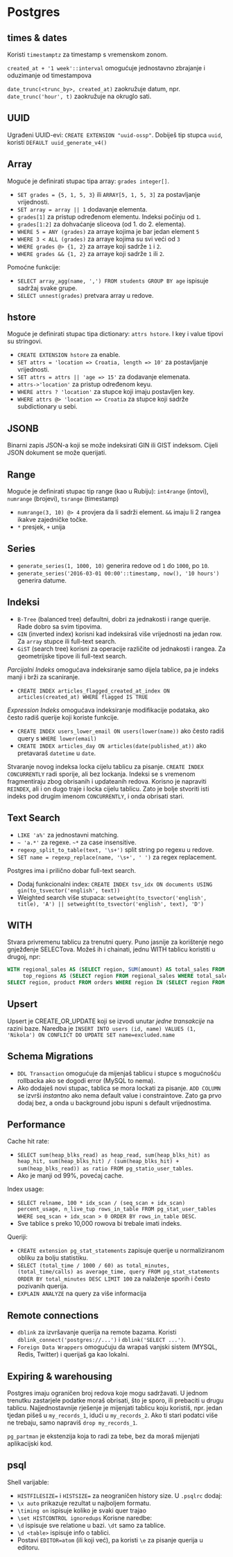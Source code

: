 # Postgres

## times & dates

Koristi `timestamptz` za timestamp s vremenskom zonom.

`created_at + '1 week'::interval` omogućuje jednostavno zbrajanje i oduzimanje od timestampova

`date_trunc(<trunc_by>, created_at)` zaokružuje datum, npr. `date_trunc('hour', t)` zaokružuje na okruglo sati.

## UUID

Ugrađeni UUID-evi: `CREATE EXTENSION "uuid-ossp"`.
Dobiješ tip stupca `uuid`, koristi `DEFAULT uuid_generate_v4()`

## Array

Moguće je definirati stupac tipa array: `grades integer[]`.
* `SET grades = {5, 1, 5, 3}` ili `ARRAY[5, 1, 5, 3]` za postavljanje vrijednosti.
* `SET array = array || 1` dodavanje elementa.
* `grades[1]` za pristup određenom elementu. Indeksi počinju od `1`.
* `grades[1:2]` za dohvaćanje sliceova (od 1. do 2. elementa).
* `WHERE 5 = ANY (grades)` za arraye kojima je bar jedan element `5`
* `WHERE 3 < ALL (grades)` za arraye kojima su svi veći od `3`
* `WHERE grades @> {1, 2}` za arraye koji sadrže `1` i `2`.
* `WHERE grades && {1, 2}` za arraye koji sadrže `1` ili `2`.

Pomoćne funkcije:
* `SELECT array_agg(name, ',') FROM students GROUP BY age` ispisuje sadržaj svake grupe.
* `SELECT unnest(grades)` pretvara array u redove.

## hstore

Moguće je definirati stupac tipa dictionary: `attrs hstore`. I key i value tipovi su stringovi.
* `CREATE EXTENSION hstore` za enable.
* `SET attrs = 'location => Croatia, length => 10'` za postavljanje vrijednosti.
* `SET attrs = attrs || 'age => 15'` za dodavanje elemenata.
* `attrs->'location'` za pristup određenom keyu.
* `WHERE attrs ? 'location'` za stupce koji imaju postavljen key.
* `WHERE attrs @> 'location => Croatia` za stupce koji sadrže subdictionary u sebi.

## JSONB

Binarni zapis JSON-a koji se može indeksirati GIN ili GIST indeksom. Cijeli JSON dokument se može querijati.

## Range

Moguće je definirati stupac tip range (kao u Rubiju): `int4range` (intovi), `numrange` (brojevi), `tsrange` (timestamp)
* `numrange(3, 10) @> 4` provjera da li sadrži element. `&&` imaju li 2 rangea ikakve zajedničke točke.
* `*` presjek, `+` unija

## Series

* `generate_series(1, 1000, 10)` generira redove od `1` do `1000`, po `10`.
* `generate_series('2016-03-01 00:00'::timestamp, now(), '10 hours')` generira datume.

## Indeksi

* `B-Tree` (balanced tree) defaultni, dobri za jednakosti i range querije. Rade dobro sa svim tipovima.
* `GIN` (inverted index) korisni kad indeksiraš više vrijednosti na jedan row. Za `array` stupce ili full-text search.
* `GiST` (search tree) korisni za operacije različite od jednakosti i rangea. Za geometrijske tipove ili full-text search.

*Parcijalni Indeks* omogućava indeksiranje samo dijela tablice, pa je indeks manji i brži za scaniranje.
* `CREATE INDEX articles_flagged_created_at_index ON articles(created_at) WHERE flagged IS TRUE`

*Expression Indeks* omogućava indeksiranje modifikacije podataka, ako često radiš querije koji koriste funkcije.
* `CREATE INDEX users_lower_email ON users(lower(name))` ako često radiš query s `WHERE lower(email)`
* `CREATE INDEX articles_day ON articles(date(published_at))` ako pretavaraš `datetime` u `date`.

Stvaranje novog indeksa locka cijelu tablicu za pisanje. `CREATE INDEX CONCURRENTLY` radi sporije, ali bez lockanja.
Indeksi se s vremenom fragmentiraju zbog obrisanih i updateanih redova. Korisno je napraviti `REINDEX`, ali i on dugo traje i locka cijelu tablicu. Zato je bolje stvoriti isti indeks pod drugim imenom `CONCURRENTLY`, i onda obrisati stari.

## Text Search

* `LIKE 'a%'` za jednostavni matching.
* `~ 'a.*'` za regexe. `~*` za case insensitive.
* `regexp_split_to_table(text, '\s+')` split string po regexu u redove.
* `SET name = regexp_replace(name, '\s+', ' ')` za regex replacement.

Postgres ima i prilično dobar full-text search.
* Dodaj funkcionalni index: `CREATE INDEX tsv_idx ON documents USING gin(to_tsvector('english', text))`
* Weighted search više stupaca: `setweight(to_tsvector('english', title), 'A') || setweight(to_tsvector('english', text), 'D')`

## WITH

Stvara privremenu tablicu za trenutni query. Puno jasnije za korištenje nego gnježđenje SELECTova.
Možeš ih i chainati, jednu WITH tablicu koristiti u drugoj, npr:
```sql
WITH regional_sales AS (SELECT region, SUM(amount) AS total_sales FROM orders GROUP BY region),
     top_regions AS (SELECT region FROM regional_sales WHERE total_sales > (SELECT SUM(total_sales)/10 FROM regional_sales) )
SELECT region, product FROM orders WHERE region IN (SELECT region FROM top_regions)
```

## Upsert

Upsert je CREATE_OR_UPDATE koji se izvodi unutar *jedne transakcije* na razini baze. Naredba je `INSERT INTO users (id, name) VALUES (1, 'Nikola') ON CONFLICT DO UPDATE SET name=excluded.name`

## Schema Migrations

* `DDL Transaction` omogućuje da mijenjaš tablicu i stupce s mogućnošću rollbacka ako se dogodi error (MySQL to nema).
* Ako dodaješ novi stupac, tablica se mora lockati za pisanje. `ADD COLUMN` se izvrši *instantno* ako nema default value i constraintove. Zato ga prvo dodaj bez, a onda u background jobu ispuni s default vrijednostima.

## Performance

Cache hit rate:
* `SELECT sum(heap_blks_read) as heap_read, sum(heap_blks_hit) as heap_hit, sum(heap_blks_hit) / (sum(heap_blks_hit) + sum(heap_blks_read)) as ratio FROM pg_statio_user_tables`.
* Ako je manji od 99%, povećaj cache.

Index usage:
* `SELECT relname, 100 * idx_scan / (seq_scan + idx_scan) percent_usage, n_live_tup rows_in_table FROM pg_stat_user_tables WHERE seq_scan + idx_scan > 0 ORDER BY rows_in_table DESC`.
* Sve tablice s preko 10,000 rowova bi trebale imati indeks.

Queriji:
* `CREATE extension pg_stat_statements` zapisuje querije u normaliziranom obliku za bolju statistiku.
* `SELECT (total_time / 1000 / 60) as total_minutes, (total_time/calls) as average_time, query FROM pg_stat_statements ORDER BY total_minutes DESC LIMIT 100` za nalaženje sporih i često pozivanih querija.
* `EXPLAIN ANALYZE` na query za više informacija

## Remote connections

* `dblink` za izvršavanje querija na remote bazama. Koristi `dblink_connect('postgres://...')` i `dblink('SELECT ...')`.
* `Foreign Data Wrappers` omogućuju da wrapaš vanjski sistem (MYSQL, Redis, Twitter) i querijaš ga kao lokalni.

## Expiring & warehousing

Postgres imaju ograničen broj redova koje mogu sadržavati. U jednom trenutku zastarjele podatke moraš obrisati, što je sporo, ili prebaciti u drugu tablicu. Najjednostavnije rješenje je mijenjati tablicu koju koristiš, npr. jedan tjedan pišeš u `my_records_1`, idući u `my_records_2`. Ako ti stari podatci više ne trebaju, samo napraviš `drop my_records_1`.

`pg_partman` je ekstenzija koja to radi za tebe, bez da moraš mijenjati aplikacijski kod.

## psql

Shell varijable:
* `HISTFILESIZE=` i `HISTSIZE=` za neograničen history size.
U `.psqlrc` dodaj:
* `\x auto` prikazuje rezultat u najboljem formatu.
* `\timing on` ispisuje koliko je svaki quer trajao
* `\set HISTCONTROL ignoredups`
Korisne naredbe:
* `\d` ispisuje sve relatione u bazi. `\dt` samo za tablice.
* `\d <table>` ispisuje info o tablici.
* Postavi `EDITOR=atom` (ili koji već), pa koristi `\e` za pisanje querija u editoru.
